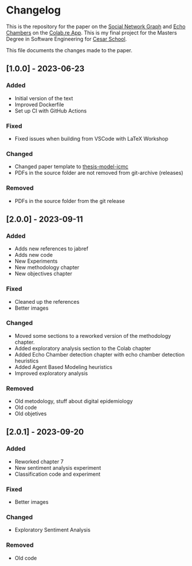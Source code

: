 # Changelog

This is the repository for the paper on the [Social Network Graph](https://en.wikipedia.org/wiki/Social_network_analysis) and [Echo Chambers](https://en.wikipedia.org/wiki/Echo_chamber_(media)) on the [Colab.re App](https://colab.re). This is my final project for the Masters Degree in Software Engineering for [Cesar School](https://cesar.school). 

This file documents the changes made to the paper.

## [1.0.0] - 2023-06-23

### Added

- Initial version of the text
- Improved Dockerfile
- Set up CI with GitHub Actions

### Fixed

- Fixed issues when building from VSCode with LaTeX Workshop

### Changed

- Changed paper template to [thesis-model-icmc](https://github.com/lordantonelli/thesis-model-icmc)
- PDFs in the source folder are not removed from git-archive (releases)

### Removed

- PDFs in the source folder from the git release

## [2.0.0] - 2023-09-11

### Added

- Adds new references to jabref
- Adds new code
- New Experiments
- New methodology chapter
- New objectives chapter

### Fixed

- Cleaned up the references
- Better images

### Changed

- Moved some sections to a reworked version of the methodology chapter.
- Added exploratory analysis section to the Colab chapter
- Added Echo Chamber detection chapter with echo chamber detection heuristics
- Added Agent Based Modeling heuristics
- Improved exploratory analysis

### Removed

- Old metodology, stuff about digital epidemiology
- Old code
- Old objetives

## [2.0.1] - 2023-09-20

### Added

- Reworked chapter 7
- New sentiment analysis experiment
- Classification code and experiment

### Fixed

- Better images

### Changed

- Exploratory Sentiment Analysis

### Removed

- Old code